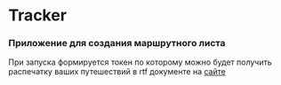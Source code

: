 # Tracker
###  Приложение для создания маршрутного листа
При запуска формируется токен по которому можно будет получить распечатку ваших путешествий в rtf документе на [сайте](http://http://track.e-geron.ru/index.php)
